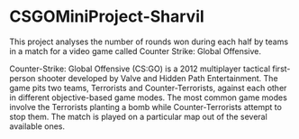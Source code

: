 # CSGOMiniProject-Sharvil
This project analyses the number of rounds won during each half by teams in a match for a video game called Counter Strike: Global Offensive.

Counter-Strike: Global Offensive (CS:GO) is a 2012 multiplayer tactical first-person shooter developed by Valve and Hidden Path Entertainment. The game pits two teams, Terrorists and Counter-Terrorists, against each other in different objective-based game modes. The most common game modes involve the Terrorists planting a bomb while Counter-Terrorists attempt to stop them. The match is played on a particular map out of the several available ones.
